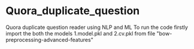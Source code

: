 # Quora_duplicate_question
Quora duplicate question reader using NLP and ML
To run the code firstly import the both the models 1.model.pkl and 2.cv.pkl from file "bow-preprocessing-advanced-features" 
